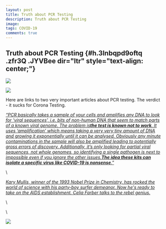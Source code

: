 ```yaml
---
layout: post
title: Truth about PCR Testing
description: Truth about PCR Testing
image: 
tags: COVID-19
comments: true
---
```


Truth about PCR Testing {#h.3lnbqpd9oftq .zfr3Q .JYVBee dir="ltr" style="text-align: center;"}
-----------------------

[![](https://lh4.googleusercontent.com/n46qRpf2O3axiHlzwNmCbdOR01LctNZubzfjOUasm33s0rW_qV0PXjpkdGAsdZtEMbxScHAU-ytimghIOOZXuRYqq0CYjc_OtVozd7P3f14wiHVmxOM=w1280)](https://www.google.com/url?q=https%3A%2F%2Fredcap.med.usc.edu%2Fsurveys%2F%3Fs%3DJ7KEL4YTKT&sa=D&sntz=1&usg=AFQjCNGgmJPVlIxKzdq9Pd16K5HC0kstRQ)

![](https://lh4.googleusercontent.com/uV9W0YLleB6ErWvvoKUwUDS32mT7IWT6yZKdjI3aSUVyvwwejM2BgBTa8py3kmWH5uJyw6ObONlr8LlGIYvQo5xGhjOZdzE5WvFITEecj0Uxfx7vIBu5=w1280)

Here are links to two very important articles about PCR testing. The
verdict - it sucks for Corona Testing.

[*“PCR basically takes a sample of your cells and amplifies any DNA to
look for ‘viral sequences’, i.e. bits of non-human DNA that seem to
match parts of a known viral genome. The problem
is*](https://www.google.com/url?q=https%3A%2F%2Fwww.weblyf.com%2F2020%2F05%2Fcoronavirus-the-truth-about-pcr-test-kit-from-the-inventor-and-other-experts%2F&sa=D&sntz=1&usg=AFQjCNEhHerTxOWJIZ8WW4DAUI9lLu2UpQ)[***the
test is known not to
work***](https://www.google.com/url?q=https%3A%2F%2Fwww.weblyf.com%2F2020%2F05%2Fcoronavirus-the-truth-about-pcr-test-kit-from-the-inventor-and-other-experts%2F&sa=D&sntz=1&usg=AFQjCNEhHerTxOWJIZ8WW4DAUI9lLu2UpQ)[*.
It uses ‘amplification’ which means taking a very very tiny amount of
DNA and growing it exponentially until it can be analysed. Obviously any
minute contaminations in the sample will also be amplified leading to
potentially gross errors of discovery. Additionally, it’s only looking
for partial viral sequences, not whole genomes, so identifying a single
pathogen is next to impossible even if you ignore the other
issues.*](https://www.google.com/url?q=https%3A%2F%2Fwww.weblyf.com%2F2020%2F05%2Fcoronavirus-the-truth-about-pcr-test-kit-from-the-inventor-and-other-experts%2F&sa=D&sntz=1&usg=AFQjCNEhHerTxOWJIZ8WW4DAUI9lLu2UpQ)[***The
idea these kits can isolate a specific virus like COVID-19 is
nonsense***](https://www.google.com/url?q=https%3A%2F%2Fwww.weblyf.com%2F2020%2F05%2Fcoronavirus-the-truth-about-pcr-test-kit-from-the-inventor-and-other-experts%2F&sa=D&sntz=1&usg=AFQjCNEhHerTxOWJIZ8WW4DAUI9lLu2UpQ)[*.”*](https://www.google.com/url?q=https%3A%2F%2Fwww.weblyf.com%2F2020%2F05%2Fcoronavirus-the-truth-about-pcr-test-kit-from-the-inventor-and-other-experts%2F&sa=D&sntz=1&usg=AFQjCNEhHerTxOWJIZ8WW4DAUI9lLu2UpQ)

\

[*Kary Mullis, winner of the 1993 Nobel Prize in Chemistry, has rocked
the world of science with his party-boy surfer demeanor. Now he's ready
to take on the AIDS establishment. Celia Farber talks to the rebel
genius.*](http://www.google.com/url?q=http%3A%2F%2Faidswiki.net%2Findex.php%3Ftitle%3DDocument%3AFarber_interviews_Mullis&sa=D&sntz=1&usg=AFQjCNEwcxTpVi41sg7YOqeX8u3-qVGiOg)

\

\

![](https://lh5.googleusercontent.com/b_WHDOJcg_k3tKdpB8iZmfQx8E70ZnnDzDpT9WT0GcDhFJR8lXtGSq9ghI1YlgJ8o8mLe_uab6CLSPtfVlOHqNRQurGSdqSXAh_3Y-8SLLLPwcg06FQ=w1280)
